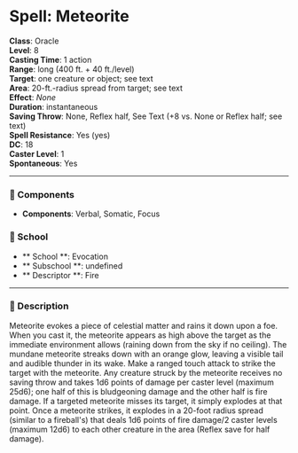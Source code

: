 
# Spell: Meteorite
**Class**: Oracle  
**Level**: 8  
**Casting Time**: 1 action  
**Range**: long (400 ft. + 40 ft./level)  
**Target**: one creature or object; see text  
**Area**: 20-ft.-radius spread from target; see text  
**Effect**: _None_  
**Duration**: instantaneous  
**Saving Throw**: None, Reflex half, See Text (+8 vs. None or Reflex half; see text)  
**Spell Resistance**: Yes (yes)  
**DC**: 18  
**Caster Level**: 1  
**Spontaneous**: Yes

---

### 🔮 Components
- **Components**: Verbal, Somatic, Focus

### 🏫 School
- ** School **: Evocation
- ** Subschool **: undefined
- ** Descriptor **: Fire
---

### 📜 Description
Meteorite evokes a piece of celestial matter and rains it down upon a foe. When you cast it, the meteorite appears as high above the target as the immediate environment allows (raining down from the sky if no ceiling). The mundane meteorite streaks down with an orange glow, leaving a visible tail and audible thunder in its wake. Make a ranged touch attack to strike the target with the meteorite. Any creature struck by the meteorite receives no saving throw and takes 1d6 points of damage per caster level (maximum 25d6); one half of this is bludgeoning damage and the other half is fire damage. If a targeted meteorite misses its target, it simply explodes at that point. Once a meteorite strikes, it explodes in a 20-foot radius spread (similar to a fireball's) that deals 1d6 points of fire damage/2 caster levels (maximum 12d6) to each other creature in the area (Reflex save for half damage).
